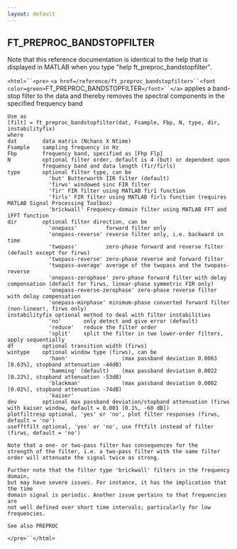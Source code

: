 ```yaml
---
layout: default
---
```


##  FT_PREPROC_BANDSTOPFILTER

Note that this reference documentation is identical to the help that is displayed in MATLAB when you type "help ft_preproc_bandstopfilter".

`<html>``<pre>`
    `<a href=/reference/ft_preproc_bandstopfilter>``<font color=green>`FT_PREPROC_BANDSTOPFILTER`</font>``</a>` applies a band-stop filter to the data and thereby
    removes the spectral components in the specified frequency band
 
    Use as
    [filt] = ft_preproc_bandstopfilter(dat, Fsample, Fbp, N, type, dir, instabilityfix)
    where
    dat        data matrix (Nchans X Ntime)
    Fsample    sampling frequency in Hz
    Fbp        frequency band, specified as [Fhp Flp]
    N          optional filter order, default is 4 (but) or dependent upon
               frequency band and data length (fir/firls)
    type       optional filter type, can be
                 'but' Butterworth IIR filter (default)
                 'firws' windowed sinc FIR filter
                 'fir' FIR filter using MATLAB fir1 function
                 'firls' FIR filter using MATLAB firls function (requires MATLAB Signal Processing Toolbox)
                 'brickwall' Frequency-domain filter using MATLAB FFT and iFFT function
    dir        optional filter direction, can be
                 'onepass'         forward filter only
                 'onepass-reverse' reverse filter only, i.e. backward in time
                 'twopass'         zero-phase forward and reverse filter (default except for firws)
                 'twopass-reverse' zero-phase reverse and forward filter
                 'twopass-average' average of the twopass and the twopass-reverse
                 'onepass-zerophase' zero-phase forward filter with delay compensation (default for firws, linear-phase symmetric FIR only)
                 'onepass-reverse-zerophase' zero-phase reverse filter with delay compensation
                 'onepass-minphase' minimum-phase converted forward filter (non-linear!, firws only)
    instabilityfix optional method to deal with filter instabilities
                 'no'       only detect and give error (default)
                 'reduce'   reduce the filter order
                 'split'    split the filter in two lower-order filters, apply sequentially
    df         optional transition width (firws)
    wintype    optional window type (firws), can be
                 'hann'                 (max passband deviation 0.0063 [0.63%], stopband attenuation -44dB)
                 'hamming' (default)    (max passband deviation 0.0022 [0.22%], stopband attenuation -53dB)
                 'blackman'             (max passband deviation 0.0002 [0.02%], stopband attenuation -74dB)
                 'kaiser'
    dev        optional max passband deviation/stopband attenuation (firws with kaiser window, default = 0.001 [0.1%, -60 dB])
    plotfiltresp optional, 'yes' or 'no', plot filter responses (firws, default = 'no')
    usefftfilt optional, 'yes' or 'no', use fftfilt instead of filter (firws, default = 'no')
 
    Note that a one- or two-pass filter has consequences for the
    strength of the filter, i.e. a two-pass filter with the same filter
    order will attenuate the signal twice as strong.
 
    Further note that the filter type 'brickwall' filters in the frequency domain,
    but may have severe issues. For instance, it has the implication that the time
    domain signal is periodic. Another issue pertains to that frequencies are
    not well defined over short time intervals; particularly for low frequencies.
 
    See also PREPROC
`</pre>``</html>`

